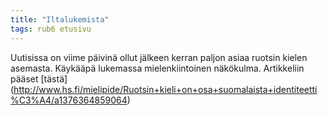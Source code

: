 ```yaml
---
title: "Iltalukemista"
tags: rub6 etusivu
---
```

Uutisissa on viime päivinä ollut jälkeen kerran paljon asiaa ruotsin kielen asemasta. Käykääpä lukemassa mielenkiintoinen näkökulma. Artikkeliin pääset [tästä] (http://www.hs.fi/mielipide/Ruotsin+kieli+on+osa+suomalaista+identiteetti%C3%A4/a1376364859064)
